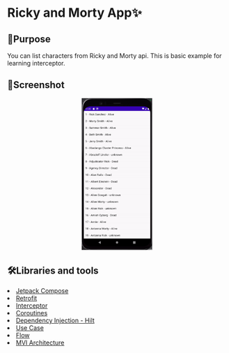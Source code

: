 # Ricky and Morty App✨

## 🥳Purpose

You can list characters from Ricky and Morty api. This is basic example for learning interceptor.

## 🌟Screenshot
<p align="center">
<img src="https://github.com/seymafirat/ricky-and-morty-app/blob/main/ricky-and-morty-app.gif" width="32%"/>
</p>

## 🛠Libraries and tools

<li><a href="https://developer.android.com/jetpack/compose?gclid=CjwKCAjw9-KTBhBcEiwAr19ig9HauwNKjaxhqRFikCR3lQgUmEY0nrimD23FE2yHpyV8_FKAq2XkZhoC7pIQAvD_BwE&gclsrc=aw.ds">Jetpack Compose</a></li>
<li><a href="https://square.github.io/retrofit/">Retrofit</a></li>
<li><a href="https://square.github.io/okhttp/features/interceptors/#:~:text=Interceptors%20are%20a%20powerful%20mechanism,request%20and%20the%20incoming%20response.&text=A%20call%20to%20chain.,part%20of%20each%20interceptor's%20implementation.">Interceptor</a></li>
<li><a href="https://developer.android.com/topic/libraries/architecture/coroutines">Coroutines</a></li>

<li><a href="https://developer.android.com/training/dependency-injection/hilt-android">Dependency Injection - Hilt</a></li>

<li><a href="https://developer.android.com/topic/architecture/domain-layer">Use Case</a></li>

<li><a href="https://developer.android.com/kotlin/flow">Flow</a></li>

<li><a href="https://developer.android.com/topic/architecture">MVI Architecture</a></li>
